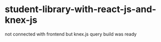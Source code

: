 # student-library-with-react-js-and-knex-js
not connected with frontend but  knex.js query build was ready
